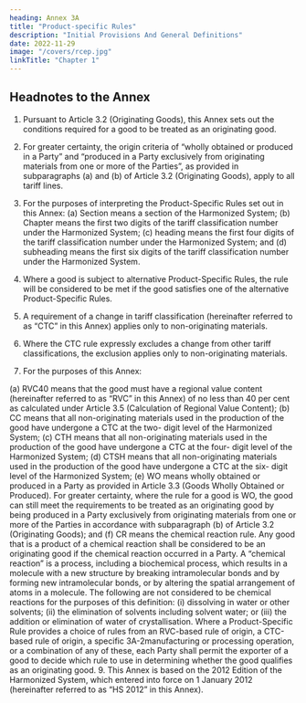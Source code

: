 ```yaml
---
heading: Annex 3A
title: "Product-specific Rules"
description: "Initial Provisions And General Definitions"
date: 2022-11-29
image: "/covers/rcep.jpg"
linkTitle: "Chapter 1"
---
```




## Headnotes to the Annex

1. Pursuant to Article 3.2 (Originating Goods), this Annex sets out the conditions required for a good to be treated as an originating good.

2. For greater certainty, the origin criteria of “wholly obtained or produced in a Party” and “produced in a Party exclusively from
originating materials from one or more of the Parties”, as provided in subparagraphs (a) and (b) of Article 3.2 (Originating Goods),
apply to all tariff lines.

3. For the purposes of interpreting the Product-Specific Rules set out in this Annex:
(a) Section means a section of the Harmonized System;
(b) Chapter means the first two digits of the tariff classification
number under the Harmonized System;
(c) heading means the first four digits of the tariff classification
number under the Harmonized System; and
(d) subheading means the first six digits of the tariff
classification number under the Harmonized System.
4. Where a good is subject to alternative Product-Specific Rules, the
rule will be considered to be met if the good satisfies one of the
alternative Product-Specific Rules.
5. A requirement of a change in tariff classification (hereinafter
referred to as “CTC” in this Annex) applies only to non-originating
materials.

6. Where the CTC rule expressly excludes a change from other tariff classifications, the exclusion applies only to non-originating
materials.

7. For the purposes of this Annex:

(a) RVC40 means that the good must have a regional value
content (hereinafter referred to as “RVC” in this Annex) of
no less than 40 per cent as calculated under Article 3.5
(Calculation of Regional Value Content);
(b) CC means that all non-originating materials used in the
production of the good have undergone a CTC at the two-
digit level of the Harmonized System;
(c) CTH means that all non-originating materials used in the
production of the good have undergone a CTC at the four-
digit level of the Harmonized System;
(d) CTSH means that all non-originating materials used in the
production of the good have undergone a CTC at the six-
digit level of the Harmonized System;
(e) WO means wholly obtained or produced in a Party as
provided in Article 3.3 (Goods Wholly Obtained or
Produced). For greater certainty, where the rule for a good
is WO, the good can still meet the requirements to be
treated as an originating good by being produced in a Party
exclusively from originating materials from one or more of
the Parties in accordance with subparagraph (b) of Article
3.2 (Originating Goods); and
(f) CR means the chemical reaction rule. Any good that is a
product of a chemical reaction shall be considered to be an
originating good if the chemical reaction occurred in a
Party. A “chemical reaction” is a process, including a
biochemical process, which results in a molecule with a
new structure by breaking intramolecular bonds and by
forming new intramolecular bonds, or by altering the spatial
arrangement of atoms in a molecule. The following are not
considered to be chemical reactions for the purposes of
this definition:
(i) dissolving in water or other solvents;
(ii) the elimination of solvents including solvent water;
or
(iii) the addition or elimination of water of crystallisation.
Where a Product-Specific Rule provides a choice of rules from an
RVC-based rule of origin, a CTC-based rule of origin, a specific
3A-2manufacturing or processing operation, or a combination of any
of these, each Party shall permit the exporter of a good to decide
which rule to use in determining whether the good qualifies as an
originating good.
9.
This Annex is based on the 2012 Edition of the Harmonized
System, which entered into force on 1 January 2012 (hereinafter
referred to as “HS 2012” in this Annex).